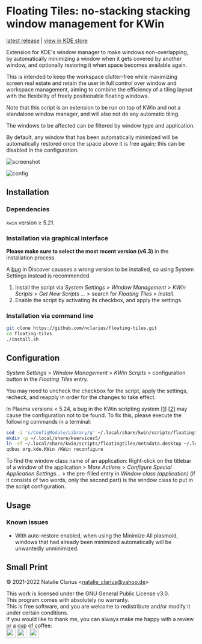 # Floating Tiles: no-stacking stacking window management for KWin

[latest release](https://github.com/nclarius/floating-tiles/releases/latest) | [view in KDE store](https://store.kde.org/p/1619690)

Extension for KDE's window manager to make windows non-overlapping, by automatically minimizing a window when it gets covered by another window, and optionally restoring it when space becomes available again.

This is intended to keep the workspace clutter-free while maximizing screen real estate and retain the user in full control over window and workspace management, aiming to combine the efficiency of a tiling layout with the flexibility of freely positionable floating windows.

Note that this script is an extension to be run on top of KWin and not a standalone window manager, and will also not do any automatic tiling.

The windows to be affected can be filtered by window type and application. 

By default, any window that has been automatically minimized will be automatically restored once the space above it is free again; this can be disabled in the configuration.

![screenshot](.img/screenshot.gif)

<img src=".img/config.png" alt="config"/>

## Installation

### Dependencies

`kwin` version ≥ 5.21.

### Installation via graphical interface

**Please make sure to select the most recent version (v6.3)** in the installation process.

A [bug](https://bugs.kde.org/show_bug.cgi?id=453521) in Discover cauases a wrong version to be installed, so using System Settings instead is recommended.

1. Install the script via *System Settings* > *Window Management* > *KWin Scripts* > *Get New Scripts …* > search for *Floating Tiles* > *Install*.
2. Enable the script by activating its checkbox, and apply the settings.

### Installation via command line

```bash
git clone https://github.com/nclarius/floating-tiles.git
cd floating-tiles
./install.sh
```

## Configuration

*System Settings* > *Window Management* > *KWin Scripts* > configuration button in the *Floating Tiles* entry.

You may need to uncheck the checkbox for the script, apply the settings, recheck, and reapply in order for the changes to take effect.

In Plasma versions < 5.24, a bug in the KWin scripting system [[1]](https://bugs.kde.org/show_bug.cgi?id=411430) [[2]](https://bugs.kde.org/show_bug.cgi?id=444378) may cause the configuration not to be found. To fix this, please execute the following commands in a terminal:

```bash
sed -i 's/ConfigModule/Library/g' ~/.local/share/kwin/scripts/floatingtiles/metadata.desktop
mkdir -p ~/.local/share/kservices5/
ln -sf ~/.local/share/kwin/scripts/floatingtiles/metadata.desktop ~/.local/share/kservices5/floatingtiles.desktop
qdbus org.kde.KWin /KWin reconfigure
```

To find the window class name of an application: Right-click on the titlebar of a window of the application > *More Actions* > *Configure Special Application Settings...* > the pre-filled entry in *Window class (application)* (if it consists of two words, only the second part) is the window class to put in the script configuration.

## Usage

### Known issues

- With auto-restore enabled, when using the Minimize All plasmoid, windows that had already been minimized automatically will be unwantedly unminimized.


## Small Print

© 2021-2022 Natalie Clarius \<natalie_clarius@yahoo.de\>

This work is licensed under the GNU General Public License v3.0.  
This program comes with absolutely no warranty.  
This is free software, and you are welcome to redistribute and/or modify it under certain conditions.  
If you would like to thank me, you can always make me happy with a review or a cup of coffee:  
<a href="https://store.kde.org/p/1619690"><img src="https://raw.githubusercontent.com/nclarius/Plasma-window-decorations/main/.img/kdestore.png" height="25"/></a> <a href="https://www.paypal.com/donate/?hosted_button_id=7LUUJD83BWRM4"><img src="https://www.paypalobjects.com/en_US/DK/i/btn/btn_donateCC_LG.gif" height="25"/></a>&nbsp;&nbsp;<a href="https://www.buymeacoffee.com/nclarius"><img src="https://cdn.buymeacoffee.com/buttons/v2/default-yellow.png" height="25"/></a>

